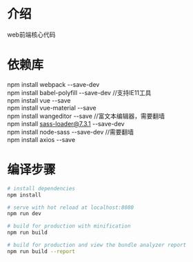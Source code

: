 # 介绍

web前端核心代码

# 依赖库

npm install webpack --save-dev    
npm install babel-polyfill --save-dev	//支持IE11工具    
npm install vue --save    
npm install vue-material --save     
npm install wangeditor --save			//富文本编辑器，需要翻墙    
npm install sass-loader@7.3.1 --save-dev    
npm install node-sass --save-dev		//需要翻墙    
npm install axios --save    

# 编译步骤

``` bash
# install dependencies
npm install

# serve with hot reload at localhost:8080
npm run dev

# build for production with minification
npm run build

# build for production and view the bundle analyzer report
npm run build --report
```



